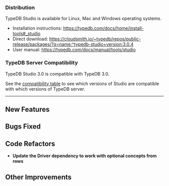### Distribution

TypeDB Studio is available for Linux, Mac and Windows operating systems.

- Installation instructions: https://typedb.com/docs/home/install-tools#_studio
- Direct download: https://cloudsmith.io/~typedb/repos/public-release/packages/?q=name:^typedb-studio+version:3.0.4
- User manual: https://typedb.com/docs/manual/tools/studio

### TypeDB Server Compatibility

TypeDB Studio 3.0 is compatible with TypeDB 3.0.

See the [compatibility table](https://typedb.com/docs/manual/tools/studio#_version_compatibility) to see
which versions of Studio are compatible with which versions of TypeDB server.

---


## New Features


## Bugs Fixed


## Code Refactors
- **Update the Driver dependency to work with optional concepts from rows**


## Other Improvements

    
